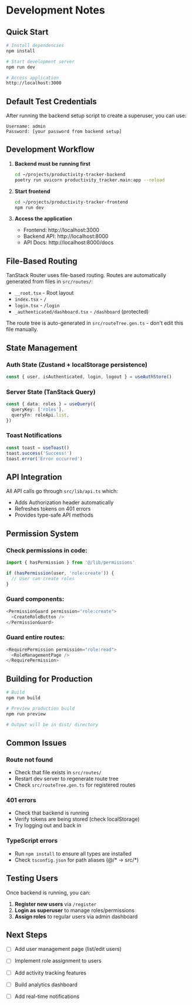 # Development Notes

## Quick Start

```bash
# Install dependencies
npm install

# Start development server
npm run dev

# Access application
http://localhost:3000
```

## Default Test Credentials

After running the backend setup script to create a superuser, you can use:

```
Username: admin
Password: [your password from backend setup]
```

## Development Workflow

1. **Backend must be running first**
   ```bash
   cd ~/projects/productivity-tracker-backend
   poetry run uvicorn productivity_tracker.main:app --reload
   ```

2. **Start frontend**
   ```bash
   cd ~/projects/productivity-tracker-frontend
   npm run dev
   ```

3. **Access the application**
   - Frontend: http://localhost:3000
   - Backend API: http://localhost:8000
   - API Docs: http://localhost:8000/docs

## File-Based Routing

TanStack Router uses file-based routing. Routes are automatically generated from files in `src/routes/`:

- `__root.tsx` - Root layout
- `index.tsx` - `/`
- `login.tsx` - `/login`
- `_authenticated/dashboard.tsx` - `/dashboard` (protected)

The route tree is auto-generated in `src/routeTree.gen.ts` - don't edit this file manually.

## State Management

### Auth State (Zustand + localStorage persistence)
```typescript
const { user, isAuthenticated, login, logout } = useAuthStore()
```

### Server State (TanStack Query)
```typescript
const { data: roles } = useQuery({
  queryKey: ['roles'],
  queryFn: roleApi.list,
})
```

### Toast Notifications
```typescript
const toast = useToast()
toast.success('Success!')
toast.error('Error occurred')
```

## API Integration

All API calls go through `src/lib/api.ts` which:
- Adds Authorization header automatically
- Refreshes tokens on 401 errors
- Provides type-safe API methods

## Permission System

### Check permissions in code:
```typescript
import { hasPermission } from '@/lib/permissions'

if (hasPermission(user, 'role:create')) {
  // User can create roles
}
```

### Guard components:
```typescript
<PermissionGuard permission="role:create">
  <CreateRoleButton />
</PermissionGuard>
```

### Guard entire routes:
```typescript
<RequirePermission permission="role:read">
  <RoleManagementPage />
</RequirePermission>
```

## Building for Production

```bash
# Build
npm run build

# Preview production build
npm run preview

# Output will be in dist/ directory
```

## Common Issues

### Route not found
- Check that file exists in `src/routes/`
- Restart dev server to regenerate route tree
- Check `src/routeTree.gen.ts` for registered routes

### 401 errors
- Check that backend is running
- Verify tokens are being stored (check localStorage)
- Try logging out and back in

### TypeScript errors
- Run `npm install` to ensure all types are installed
- Check `tsconfig.json` for path aliases (@/* → src/*)

## Testing Users

Once backend is running, you can:

1. **Register new users** via `/register`
2. **Login as superuser** to manage roles/permissions
3. **Assign roles** to regular users via admin dashboard

## Next Steps

- [ ] Add user management page (list/edit users)
- [ ] Implement role assignment to users
- [ ] Add activity tracking features
- [ ] Build analytics dashboard
- [ ] Add real-time notifications

